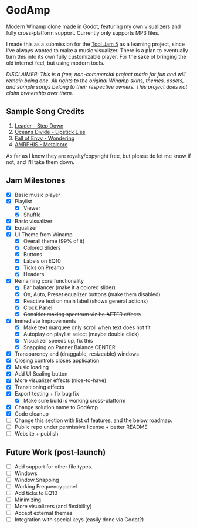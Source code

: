 # GodAmp

Modern Winamp clone made in Godot, featuring my own visualizers and fully cross-platform support. Currently only supports MP3 files.

I made this as a submission for the [Tool Jam 5](https://itch.io/jam/the-tool-jam-5) as a learning project, since I've always wanted to make a music visualizer.  There is a plan to eventually turn this into its own fully customizable player. For the sake of bringing the old internet feel, but using modern tools.

*DISCLAIMER: This is a free, non-commercial project made for fun and will remain being one.  All rights to the original Winamp skins, themes, assets, and sample songs belong to their respective owners. This project does not claim ownership over them.*

## Sample Song Credits
1. [Leader - Step Down](https://www.youtube.com/channel/UCDm2LMZIJjy63w-mHMely1Q)
2. [Oceans Divide - Lipstick Lies](http://oceansdivide.com/)
3. [Fall of Envy - Wondering](https://www.reverbnation.com/fallofenvy) 
4. [AMRPHIS - Metalcore](https://youtu.be/WhU461oCmD8?si=nSzPaObakaQ9qYIr)

As far as I know they are royalty/copyright free, but please do let me know if not, and I'll take them down.

## Jam Milestones
- [X] Basic music player
- [X] Playlist
  - [X] Viewer
  - [X] Shuffle
- [X] Basic visualizer
- [X] Equalizer
- [X] UI Theme from Winamp
  - [X] Overall theme (99% of it)
  - [X] Colored Sliders
  - [X] Buttons
  - [X] Labels on EQ10
  - [X] Ticks on Preamp
  - [X] Headers
- [X] Remaining core functionality
  - [X] Ear balancer (make it a colored slider)
  - [X] On, Auto, Preset equalizer buttons (make them disabled)
  - [X] Reactive text on main label (shows general actions)
  - [X] Clock Panel
  - [X] ~~Consider making spectrum viz be AFTER effects~~
- [X] Immediate Improvements
  - [X] Make text marquee only scroll when text does not fit
  - [X] Autoplay on playlist select (maybe double click)
  - [X] Visualizer speeds up, fix this
  - [X] Snapping on Panner Balance CENTER
- [X] Transparency and (draggable, resizeable) windows
- [X] Closing controls closes application
- [X] Music loading
- [X] Add UI Scaling button
- [X] More visualizer effects (nice-to-have)
- [X] Transitioning effects
- [X] Export testing + fix bug fix
  - [X] Make sure build is working cross-platform
- [X] Change solution name to GodAmp
- [X] Code cleanup
- [ ] Change this section with list of features, and the below roadmap.
- [ ] Public repo under permissive license + better README
- [ ] Website + publish

## Future Work (post-launch)
- [ ] Add support for other file types. 
- [ ] Windows
- [ ] Window Snapping
- [ ] Working Frequency panel
- [ ] Add ticks to EQ10
- [ ] Minimizing
- [ ] More visualizers (and flexibility)
- [ ] Accept external themes
- [ ] Integration with special keys (easily done via Godot?)
